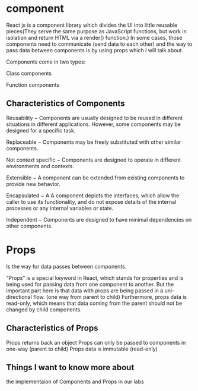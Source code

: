 # component

React js is a component library which divides the UI into little reusable pieces(They serve the same purpose as JavaScript functions, but work in isolation and return HTML via a render() function.)  In some cases, those components need to communicate (send data to each other) and the way to pass data between components is by using props which i will talk about.


Components come in two types:


Class components  



Function components


## Characteristics of Components
Reusability − Components are usually designed to be reused in different situations in different applications. However, some components may be designed for a specific task.

Replaceable − Components may be freely substituted with other similar components.

Not context specific − Components are designed to operate in different environments and contexts.

Extensible − A component can be extended from existing components to provide new behavior.

Encapsulated − A A component depicts the interfaces, which allow the caller to use its functionality, and do not expose details of the internal processes or any internal variables or state.

Independent − Components are designed to have minimal dependencies on other components.


# Props

Is the way for data passes between components.

“Props” is a special keyword in React, which stands for properties and is being used for passing data from one component to another.
But the important part here is that data with props are being passed in a uni-directional flow. (one way from parent to child)
Furthermore, props data is read-only, which means that data coming from the parent should not be changed by child components.

## Characteristics of Props
Props returns back an object
Props can only be passed to components in one-way (parent to child)
Props data is immutable (read-only)





## Things I want to know more about

the implementaion of Components and Props in our labs 